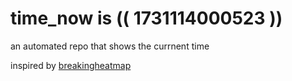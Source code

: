 # time_now is (( 1731114000523 ))

an automated repo that shows the currnent time

inspired by [breakingheatmap](https://github.com/breakingheatmap/breakingheatmap)